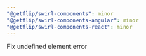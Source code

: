 ```yaml
---
"@getflip/swirl-components": minor
"@getflip/swirl-components-angular": minor
"@getflip/swirl-components-react": minor
---
```


Fix undefined element error
